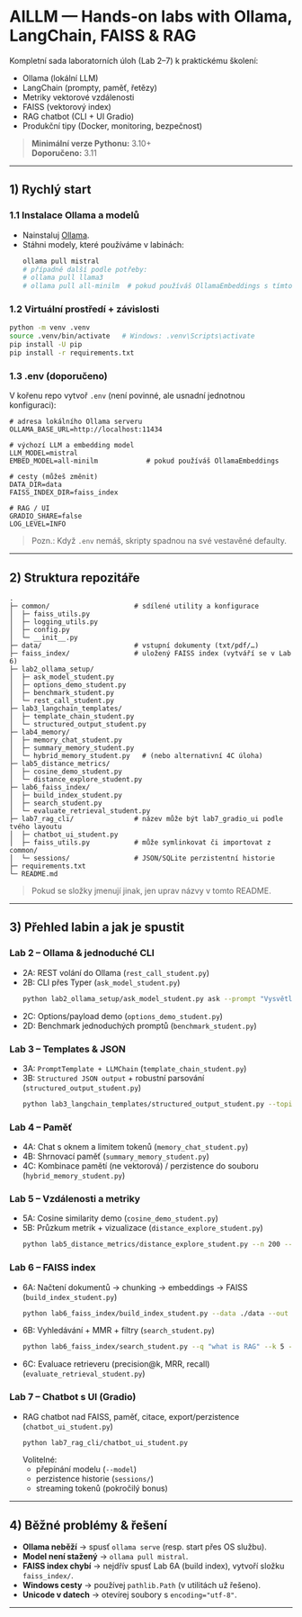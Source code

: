 # AILLM — Hands-on labs with Ollama, LangChain, FAISS & RAG

Kompletní sada laboratorních úloh (Lab 2–7) k praktickému školení:
- Ollama (lokální LLM)
- LangChain (prompty, paměť, řetězy)
- Metriky vektorové vzdálenosti
- FAISS (vektorový index)
- RAG chatbot (CLI + UI Gradio)
- Produkční tipy (Docker, monitoring, bezpečnost)

> **Minimální verze Pythonu:** 3.10+  
> **Doporučeno:** 3.11

---

## 1) Rychlý start

### 1.1 Instalace Ollama a modelů
- Nainstaluj [Ollama](https://ollama.ai).
- Stáhni modely, které používáme v labinách:
  ```bash
  ollama pull mistral
  # případně další podle potřeby:
  # ollama pull llama3
  # ollama pull all-minilm  # pokud používáš OllamaEmbeddings s tímto jménem
  ```

### 1.2 Virtuální prostředí + závislosti
```bash
python -m venv .venv
source .venv/bin/activate   # Windows: .venv\Scripts\activate
pip install -U pip
pip install -r requirements.txt
```

### 1.3 .env (doporučeno)
V kořenu repo vytvoř `.env` (není povinné, ale usnadní jednotnou konfiguraci):

```dotenv
# adresa lokálního Ollama serveru
OLLAMA_BASE_URL=http://localhost:11434

# výchozí LLM a embedding model
LLM_MODEL=mistral
EMBED_MODEL=all-minilm            # pokud používáš OllamaEmbeddings

# cesty (můžeš změnit)
DATA_DIR=data
FAISS_INDEX_DIR=faiss_index

# RAG / UI
GRADIO_SHARE=false
LOG_LEVEL=INFO
```

> Pozn.: Když `.env` nemáš, skripty spadnou na své vestavěné defaulty.

---

## 2) Struktura repozitáře

```
.
├─ common/                     # sdílené utility a konfigurace
│  ├─ faiss_utils.py
│  ├─ logging_utils.py
│  ├─ config.py
│  └─ __init__.py
├─ data/                       # vstupní dokumenty (txt/pdf/…)
├─ faiss_index/                # uložený FAISS index (vytváří se v Lab 6)
├─ lab2_ollama_setup/
│  ├─ ask_model_student.py
│  ├─ options_demo_student.py
│  ├─ benchmark_student.py
│  └─ rest_call_student.py
├─ lab3_langchain_templates/
│  ├─ template_chain_student.py
│  └─ structured_output_student.py
├─ lab4_memory/
│  ├─ memory_chat_student.py
│  ├─ summary_memory_student.py
│  └─ hybrid_memory_student.py   # (nebo alternativní 4C úloha)
├─ lab5_distance_metrics/
│  ├─ cosine_demo_student.py
│  └─ distance_explore_student.py
├─ lab6_faiss_index/
│  ├─ build_index_student.py
│  ├─ search_student.py
│  └─ evaluate_retrieval_student.py
├─ lab7_rag_cli/               # název může být lab7_gradio_ui podle tvého layoutu
│  ├─ chatbot_ui_student.py
│  ├─ faiss_utils.py           # může symlinkovat či importovat z common/
│  └─ sessions/                # JSON/SQLite perzistentní historie
├─ requirements.txt
└─ README.md
```

> Pokud se složky jmenují jinak, jen uprav názvy v tomto README.

---

## 3) Přehled labin a jak je spustit

### **Lab 2 – Ollama & jednoduché CLI**
- 2A: REST volání do Ollama (`rest_call_student.py`)
- 2B: CLI přes Typer (`ask_model_student.py`)  
  ```bash
  python lab2_ollama_setup/ask_model_student.py ask --prompt "Vysvětli cosine similarity" --model mistral --temperature 0.7
  ```
- 2C: Options/payload demo (`options_demo_student.py`)
- 2D: Benchmark jednoduchých promptů (`benchmark_student.py`)

### **Lab 3 – Templates & JSON**
- 3A: `PromptTemplate + LLMChain` (`template_chain_student.py`)
- 3B: `Structured JSON output` + robustní parsování (`structured_output_student.py`)  
  ```bash
  python lab3_langchain_templates/structured_output_student.py --topic "RAG pitfalls"
  ```

### **Lab 4 – Paměť**
- 4A: Chat s oknem a limitem tokenů (`memory_chat_student.py`)
- 4B: Shrnovací paměť (`summary_memory_student.py`)
- 4C: Kombinace pamětí (ne vektorová) / perzistence do souboru (`hybrid_memory_student.py`)

### **Lab 5 – Vzdálenosti a metriky**
- 5A: Cosine similarity demo (`cosine_demo_student.py`)
- 5B: Průzkum metrik + vizualizace (`distance_explore_student.py`)  
  ```bash
  python lab5_distance_metrics/distance_explore_student.py --n 200 --metric cosine --plot
  ```

### **Lab 6 – FAISS index**
- 6A: Načtení dokumentů → chunking → embeddings → FAISS (`build_index_student.py`)
  ```bash
  python lab6_faiss_index/build_index_student.py --data ./data --out ./faiss_index --chunk 500 --overlap 100
  ```
- 6B: Vyhledávání + MMR + filtry (`search_student.py`)
  ```bash
  python lab6_faiss_index/search_student.py --q "what is RAG" --k 5 --mmr 0.3 --fetch 20
  ```
- 6C: Evaluace retrieveru (precision@k, MRR, recall) (`evaluate_retrieval_student.py`)

### **Lab 7 – Chatbot s UI (Gradio)**
- RAG chatbot nad FAISS, paměť, citace, export/perzistence (`chatbot_ui_student.py`)  
  ```bash
  python lab7_rag_cli/chatbot_ui_student.py
  ```
  Volitelné:
  - přepínání modelu (`--model`)
  - perzistence historie (`sessions/`)
  - streaming tokenů (pokročilý bonus)

---

## 4) Běžné problémy & řešení

- **Ollama neběží** → spusť `ollama serve` (resp. start přes OS službu).  
- **Model není stažený** → `ollama pull mistral`.  
- **FAISS index chybí** → nejdřív spusť Lab 6A (build index), vytvoří složku `faiss_index/`.  
- **Windows cesty** → používej `pathlib.Path` (v utilitách už řešeno).  
- **Unicode v datech** → otevírej soubory s `encoding="utf-8"`.

---